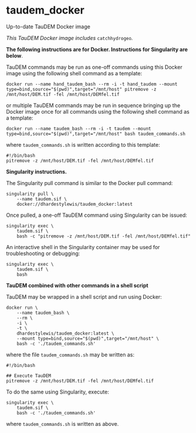 # taudem_docker
Up-to-date TauDEM Docker image

*This TauDEM Docker image includes* `catchhydrogeo`*.*


**The following instructions are for Docker. Instructions for Singularity are below**.

TauDEM commands may be run as one-off commands using this Docker image using the following shell command as a template:

```
docker run --name hand_taudem_bash --rm -i -t hand_taudem --mount type=bind,source="$(pwd)",target="/mnt/host" pitremove -z /mnt/host/DEM.tif -fel /mnt/host/DEMfel.tif
```

or multiple TauDEM commands may be run in sequence bringing up the Docker image once for all commands using the following shell command as a template:

```
docker run --name taudem_bash --rm -i -t taudem --mount type=bind,source="$(pwd)",target="/mnt/host" bash taudem_commands.sh
```

where `taudem_commands.sh` is written according to this template:

```
#!/bin/bash
pitremove -z /mnt/host/DEM.tif -fel /mnt/host/DEMfel.tif
```


**Singularity instructions.**

The Singularity pull command is similar to the Docker pull command:

```
singularity pull \
    --name taudem.sif \
    docker://dhardestylewis/taudem_docker:latest
```

Once pulled, a one-off TauDEM command using Singularity can be issued:

```
singularity exec \
    taudem.sif \
    bash -c "pitremove -z /mnt/host/DEM.tif -fel /mnt/host/DEMfel.tif"
```

An interactive shell in the Singularity container may be used for troubleshooting or debugging:

```
singularity exec \
    taudem.sif \
    bash
```


**TauDEM combined with other commands in a shell script**

TauDEM may be wrapped in a shell script and run using Docker:

```
docker run \
    --name taudem_bash \
    --rm \
    -i \
    -t \
    dhardestylewis/taudem_docker:latest \
    --mount type=bind,source="$(pwd)",target="/mnt/host" \
    bash -c './taudem_commands.sh'
```

where the file `taudem_commands.sh` may be written as:

```
#!/bin/bash

## Execute TauDEM
pitremove -z /mnt/host/DEM.tif -fel /mnt/host/DEMfel.tif 
```

To do the same using Singularity, execute:

```
singularity exec \
    taudem.sif \
    bash -c './taudem_commands.sh'
```    

where `taudem_commands.sh` is written as above.



